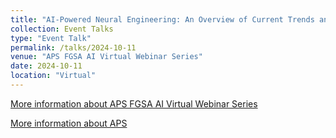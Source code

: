 ```yaml
---
title: "AI-Powered Neural Engineering: An Overview of Current Trends and Future Prospects"
collection: Event Talks
type: "Event Talk"
permalink: /talks/2024-10-11
venue: "APS FGSA AI Virtual Webinar Series"
date: 2024-10-11
location: "Virtual"
---
```

[More information about APS FGSA AI Virtual Webinar Series](https://engage.aps.org/fgsa/discussion/ai-virtual-webinar-series-october-11-2024-1pm-pst4est#bm4b7fe115-15bc-4c67-a699-fb48688abd62)<br>

[More information about APS](https://www.aps.org/)
